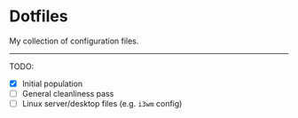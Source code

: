# Dotfiles

My collection of configuration files.

---

TODO:
- [x] Initial population
- [ ] General cleanliness pass
- [ ] Linux server/desktop files (e.g. `i3wm` config)
